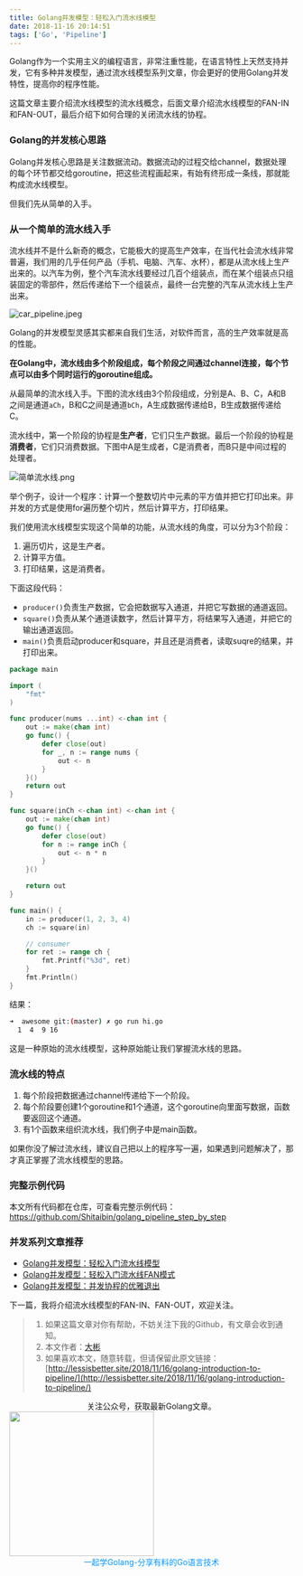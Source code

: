 ```yaml
---
title: Golang并发模型：轻松入门流水线模型
date: 2018-11-16 20:14:51
tags: ['Go', 'Pipeline']
---
```




Golang作为一个实用主义的编程语言，非常注重性能，在语言特性上天然支持并发，它有多种并发模型，通过流水线模型系列文章，你会更好的使用Golang并发特性，提高你的程序性能。

这篇文章主要介绍流水线模型的流水线概念，后面文章介绍流水线模型的FAN-IN和FAN-OUT，最后介绍下如何合理的关闭流水线的协程。

### Golang的并发核心思路

Golang并发核心思路是关注数据流动。数据流动的过程交给channel，数据处理的每个环节都交给goroutine，把这些流程画起来，有始有终形成一条线，那就能构成流水线模型。

但我们先从简单的入手。

<!--more-->

### 从一个简单的流水线入手

流水线并不是什么新奇的概念，它能极大的提高生产效率，在当代社会流水线非常普遍，我们用的几乎任何产品（手机、电脑、汽车、水杯），都是从流水线上生产出来的。以汽车为例，整个汽车流水线要经过几百个组装点，而在某个组装点只组装固定的零部件，然后传递给下一个组装点，最终一台完整的汽车从流水线上生产出来。

![car_pipeline.jpeg](http://img.lessisbetter.site/2018-12-car_pipeline.jpeg
)

Golang的并发模型灵感其实都来自我们生活，对软件而言，高的生产效率就是高的性能。

**在Golang中，流水线由多个阶段组成，每个阶段之间通过channel连接，每个节点可以由多个同时运行的goroutine组成。**

从最简单的流水线入手。下图的流水线由3个阶段组成，分别是A、B、C，A和B之间是通道`aCh`，B和C之间是通道`bCh`，A生成数据传递给B，B生成数据传递给C。

流水线中，第一个阶段的协程是**生产者**，它们只生产数据。最后一个阶段的协程是**消费者**，它们只消费数据。下图中A是生成者，C是消费者，而B只是中间过程的处理者。

![简单流水线.png](http://img.lessisbetter.site/2018-12-simple-pipeline.png
)




举个例子，设计一个程序：计算一个整数切片中元素的平方值并把它打印出来。非并发的方式是使用for遍历整个切片，然后计算平方，打印结果。

我们使用流水线模型实现这个简单的功能，从流水线的角度，可以分为3个阶段：

1. 遍历切片，这是生产者。
2. 计算平方值。
3. 打印结果，这是消费者。

下面这段代码：

- `producer()`负责生产数据，它会把数据写入通道，并把它写数据的通道返回。
- `square()`负责从某个通道读数字，然后计算平方，将结果写入通道，并把它的输出通道返回。
- `main()`负责启动producer和square，并且还是消费者，读取suqre的结果，并打印出来。

```go
package main

import (
	"fmt"
)

func producer(nums ...int) <-chan int {
	out := make(chan int)
	go func() {
		defer close(out)
		for _, n := range nums {
			out <- n
		}
	}()
	return out
}

func square(inCh <-chan int) <-chan int {
	out := make(chan int)
	go func() {
		defer close(out)
		for n := range inCh {
			out <- n * n
		}
	}()

	return out
}

func main() {
	in := producer(1, 2, 3, 4)
	ch := square(in)

	// consumer
	for ret := range ch {
		fmt.Printf("%3d", ret)
	}
	fmt.Println()
}
```

结果：

```bash
➜  awesome git:(master) ✗ go run hi.go
  1  4  9 16
```

这是一种原始的流水线模型，这种原始能让我们掌握流水线的思路。

### 流水线的特点

1. 每个阶段把数据通过channel传递给下一个阶段。
2. 每个阶段要创建1个goroutine和1个通道，这个goroutine向里面写数据，函数要返回这个通道。
3. 有1个函数来组织流水线，我们例子中是main函数。

如果你没了解过流水线，建议自己把以上的程序写一遍，如果遇到问题解决了，那才真正掌握了流水线模型的思路。

### 完整示例代码
本文所有代码都在仓库，可查看完整示例代码：https://github.com/Shitaibin/golang_pipeline_step_by_step

### 并发系列文章推荐
- [Golang并发模型：轻松入门流水线模型](http://lessisbetter.site/2018/11/16/golang-introduction-to-pipeline/)
- [Golang并发模型：轻松入门流水线FAN模式](http://lessisbetter.site/2018/11/28/golang-pipeline-fan-model/)
- [Golang并发模型：并发协程的优雅退出](http://lessisbetter.site/2018/12/02/golang-exit-goroutine-in-3-ways/)

下一篇，我将介绍流水线模型的FAN-IN、FAN-OUT，欢迎关注。


> 1. 如果这篇文章对你有帮助，不妨关注下我的Github，有文章会收到通知。
> 2. 本文作者：[大彬](http://lessisbetter.site/about/)
> 3. 如果喜欢本文，随意转载，但请保留此原文链接：[http://lessisbetter.site/2018/11/16/golang-introduction-to-pipeline/](http://lessisbetter.site/2018/11/16/golang-introduction-to-pipeline/)


<div style="text-align:center">关注公众号，获取最新Golang文章。</div>

<img src="http://img.lessisbetter.site/image/png/gzh/gzh-%E5%B8%A6%E5%AD%97%E4%BA%8C%E7%BB%B4%E7%A0%81.png" style="border:0" width="256" hegiht="30" align=center />


<div style="color:#0096FF; text-align:center">一起学Golang-分享有料的Go语言技术</div>